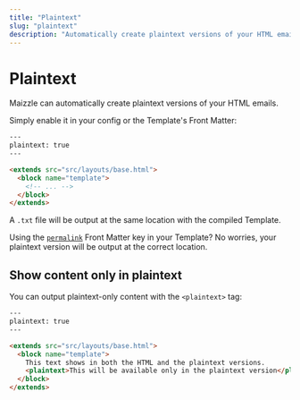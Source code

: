 ```yaml
---
title: "Plaintext"
slug: "plaintext"
description: "Automatically create plaintext versions of your HTML emails in Maizzle"
---
```


# Plaintext

Maizzle can automatically create plaintext versions of your HTML emails.

Simply enable it in your config or the Template's Front Matter:

```html
---
plaintext: true
---

<extends src="src/layouts/base.html">
  <block name="template">
    <!-- ... -->
  </block>
</extends>
```

A `.txt` file will be output at the same location with the compiled Template.

<div class="bg-cool-gray-50 border-l-4 border-gradient-b-ocean-light p-4 mb-4 text-md" role="alert">
  <div class="text-cool-gray-500">Using the <a href="/docs/build-paths/#permalink"><code class="shiki-inline">permalink</code></a> Front Matter key in your Template? No worries, your plaintext version will be output at the correct location.</div>
</div>

## Show content only in plaintext

You can output plaintext-only content with the `<plaintext>` tag:

```html
---
plaintext: true
---

<extends src="src/layouts/base.html">
  <block name="template">
    This text shows in both the HTML and the plaintext versions.
    <plaintext>This will be available only in the plaintext version</plaintext>
  </block>
</extends>
```
